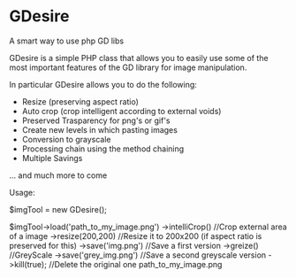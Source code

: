 GDesire
=======

A smart way to use php GD libs

GDesire is a simple PHP class that allows you to easily use some of the most important features of the GD library for image manipulation.

In particular GDesire allows you to do the following:

- Resize (preserving aspect ratio)
- Auto crop (crop intelligent according to external voids)
- Preserved Trasparency for png's or gif's
- Create new levels in which pasting images
- Conversion to grayscale
- Processing chain using the method chaining
- Multiple Savings 

... and much more to come


Usage:

$imgTool = new GDesire();

$imgTool->load('path_to_my_image.png')
->intelliCrop()           //Crop external area of a image
->resize(200,200)         //Resize it to 200x200 (if aspect ratio is preserved for this)
->save('img.png')         //Save a first version
->greize()                //GreyScale 
->save('grey_img.png')    //Save a second greyscale version
->kill(true);             //Delete the original one path_to_my_image.png
